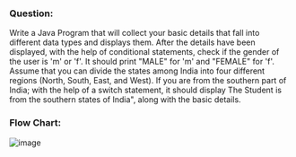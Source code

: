 ### Question:
Write a Java Program that will collect your basic details that fall into different data types and displays them.
After the details have been displayed, with the help of conditional statements, check if the gender of the user is 'm' or 'f'. It should print "MALE" for 'm' and "FEMALE" for 'f'.
Assume that you can divide the states among India into four different regions (North, South, East, and West). If you are from the southern part of India; with the help of a switch statement, it should display The Student is from the southern states of India", along with the basic details.

### Flow Chart:
![image](https://github.com/Dim1492/22122119-MDS273L-JAVA/assets/118504559/9e9f0310-a229-45bc-b767-830dfd19b30a)
